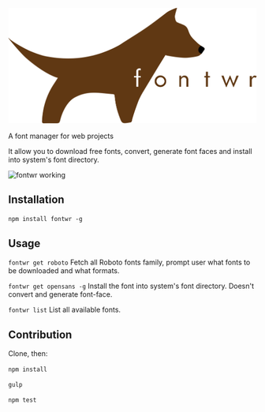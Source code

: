 ![Logo](logo.png)

A font manager for web projects

It allow you to download free fonts, convert, generate font faces and install into system's font directory.

![fontwr working](http://i.giphy.com/3o7WTw3jdEOXYUIsBW.gif)

## Installation
`npm install fontwr -g`

## Usage
`fontwr get roboto`
Fetch all Roboto fonts family, prompt user what fonts to be downloaded and what formats.

`fontwr get opensans -g`
Install the font into system's font directory. Doesn't convert and generate font-face. 

`fontwr list`
List all available fonts.

## Contribution
Clone, then:

`npm install`

`gulp`

`npm test`
